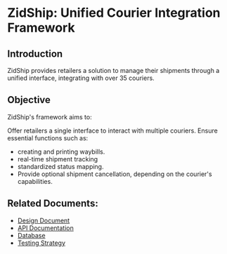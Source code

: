 # ZidShip: Unified Courier Integration Framework

## Introduction

ZidShip provides retailers a solution to manage their shipments through a unified interface, integrating with over 35 couriers.

## Objective

ZidShip's framework aims to:

Offer retailers a single interface to interact with multiple couriers.
Ensure essential functions such as:
- creating and printing waybills.
- real-time shipment tracking
- standardized status mapping.
- Provide optional shipment cancellation, depending on the courier's capabilities.

## Related Documents:

- [Design Document](./DESIGN.md)
- [API Documentation](./API_DOCS.md)
- [Database](./DATABASE.md)
- [Testing Strategy](./TESTING_STRATEGY.md)
